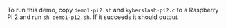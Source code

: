 To run this demo, copy `demo1-pi2.sh` and `kyberslash-pi2.c` to a Raspberry Pi 2 and run `sh demo1-pi2.sh`.
If it succeeds it should output 